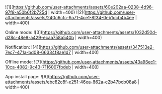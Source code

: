 ![1](https://github.com/user-attachments/assets/60e202aa-0238-4d96-97f8-a50b6f2b725d | width=400)
![2](https://github.com/user-attachments/assets/240c6cfc-9a71-4ce1-8f34-0eb1dcb4b4ee | width=400)

Online mode:
![3](https://github.com/user-attachments/assets/1032d50d-d28c-48e8-a429-ecaa758a540b | width=400)

Notification:
![4](https://github.com/user-attachments/assets/347513e2-7ec7-471a-bd08-66334f8ae1d7 | width=400)

Offline mode:
![7](https://github.com/user-attachments/assets/43a96ec1-10ca-4082-9c43-7116007fbdeb | width=400)

App install page:
![6](https://github.com/user-attachments/assets/ebc82c8f-e251-46ea-862a-c2b47bcb08a8 | width=400)
